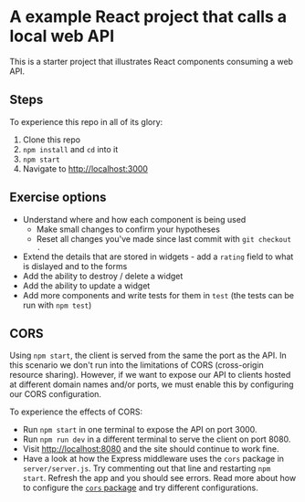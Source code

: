# A example React project that calls a local web API

This is a starter project that illustrates React components consuming a web API.


## Steps

To experience this repo in all of its glory:

1. Clone this repo
2. `npm install` and `cd` into it
3. `npm start`
4. Navigate to [http://localhost:3000](http://localhost:3000)


## Exercise options

* Understand where and how each component is being used
  - Make small changes to confirm your hypotheses
  - Reset all changes you've made since last commit with `git checkout .`
* Extend the details that are stored in widgets - add a `rating` field to what is dislayed and to the forms
* Add the ability to destroy / delete a widget
* Add the ability to update a widget
* Add more components and write tests for them in `test` (the tests can be run with `npm test`)


## CORS

Using `npm start`, the client is served from the same the port as the API. In this scenario we don't run into the limitations of CORS (cross-origin resource sharing). However, if we want to expose our API to clients hosted at different domain names and/or ports, we must enable this by configuring our CORS configuration.

To experience the effects of CORS:

* Run `npm start` in one terminal to expose the API on port 3000.
* Run `npm run dev` in a different terminal to serve the client on port 8080.
* Visit [http://localhost:8080](http://localhost:8080) and the site should continue to work fine.
* Have a look at how the Express middleware uses the `cors` package in `server/server.js`. Try commenting out that line and restarting `npm start`. Refresh the app and you should see errors. Read more about how to configure the [`cors` package](https://npmjs.org/package/cors) and try different configurations.

